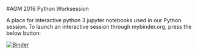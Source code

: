 #AGM 2016 Python Worksession

A place for interactive python 3 jupyter notebooks used in our Python session.  To launch an interactive session through mybinder.org, press the below button:


[![Binder](http://mybinder.org/badge.svg)](http://mybinder.org/repo/msmith91/AGM_2016_Python)
